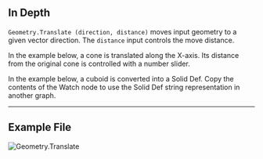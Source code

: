 <!--- Autodesk.DesignScript.Geometry.Geometry.Translate(direction, distance) --->
<!--- M4QGSXM2OJC62OCBK7RPJB4QI2KY3B3N3OAB4I4GHJNAOMXLKKRA --->
## In Depth
`Geometry.Translate (direction, distance)` moves input geometry to a given vector direction. The `distance` input controls the move distance.

In the example below, a cone is translated along the X-axis. Its distance from the original cone is controlled with a number slider.

In the example below, a cuboid is converted into a Solid Def. Copy the contents of the Watch node to use the Solid Def string representation in another graph.

___
## Example File

![Geometry.Translate](./M4QGSXM2OJC62OCBK7RPJB4QI2KY3B3N3OAB4I4GHJNAOMXLKKRA_img.jpg)
